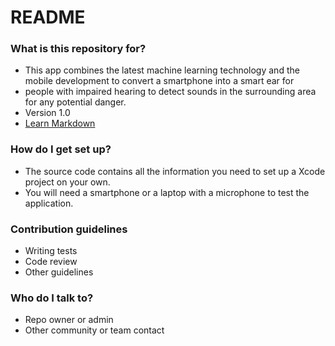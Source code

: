 # README #



### What is this repository for? ###

* This app combines the latest machine learning technology and the mobile development to convert a smartphone into a smart ear for 
* people with impaired hearing to detect sounds in the surrounding area for any potential danger.
* Version 1.0
* [Learn Markdown](https://bitbucket.org/tutorials/markdowndemo)

### How do I get set up? ###

* The source code contains all the information you need to set up a Xcode project on your own.
* You will need a smartphone or a laptop with a microphone to test the application.

### Contribution guidelines ###

* Writing tests
* Code review
* Other guidelines

### Who do I talk to? ###

* Repo owner or admin
* Other community or team contact